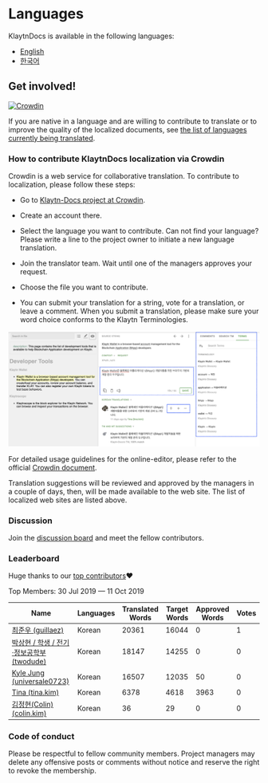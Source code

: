 # Languages

KlaytnDocs is available in the following languages:

- [English](https://docs.klaytn.com)
- [한국어](https://ko.docs.klaytn.com)


## Get involved!

[![Crowdin](https://badges.crowdin.net/klaytn-docs/localized.svg)](https://crowdin.com/project/klaytn-docs)

If you are native in a language and are willing to contribute to translate 
or to improve the quality of the localized documents, 
see [the list of languages currently being translated](https://crowdin.com/project/klaytn-docs).

### How to contribute KlaytnDocs localization via Crowdin

Crowdin is a web service for collaborative translation. To contribute to localization, please follow these steps: 

- Go to [Klaytn-Docs project at Crowdin](https://crowdin.com/project/klaytn-docs).

- Create an account there.

- Select the language you want to contribute. Can not find your language? Please write a line to the project owner to initiate a new language translation.

- Join the translator team. Wait until one of the managers approves your request. 

- Choose the file you want to contribute. 

- You can submit your translation for a string, vote for a translation, or leave a comment. When you submit a translation, please make sure your word choice conforms to the Klaytn Terminologies. 

![](languages/images/crowdin-editor.png)
  

For detailed usage guidelines for the online-editor, please refer to the official [Crowdin document](https://support.crowdin.com/online-editor/). 


Translation suggestions will be reviewed and approved by the managers in a couple of days, then, will be made available to the web site. The list of localized web sites are listed above.

### Discussion 
Join the [discussion board](https://crowdin.com/project/klaytn-docs/discussions) and meet the fellow contributors.

### Leaderboard

Huge thanks to our [top contributors](https://crowdin.com/project/klaytn-docs/reports)❤️

Top Members: 30 Jul 2019 — 11 Oct 2019

| Name                           | Languages | Translated Words | Target Words | Approved Words | Votes | 
|--------------------------------|-----------|--------------------|--------------|------------------|-------| 
| [최준우 (guillaez)](https://crowdin.com/profile/guillaez)   | Korean    | 20361    | 16044    | 0   | 1     | 
| [박상현 / 학생 / 전기·정보공학부 (twodude)](https://crowdin.com/profile/twodude) | Korean  | 18147 | 14255  | 0  | 0  | 
| [Kyle Jung (universale0723)](https://crowdin.com/profile/universale0723)  | Korean  | 16507 | 12035  | 50  | 0  | 
| [Tina (tina.kim)](https://crowdin.com/profile/tina.kim)     | Korean    | 6378     | 4618     | 3963       | 0  | 
| [김정현(Colin) (colin.kim)](https://crowdin.com/profile/colin.kim) | Korean    | 36    | 29     | 0       | 0  | 


### Code of conduct
 
Please be respectful to fellow community members. Project managers may delete any offensive posts or comments without notice and reserve the right to revoke the membership.  

 
